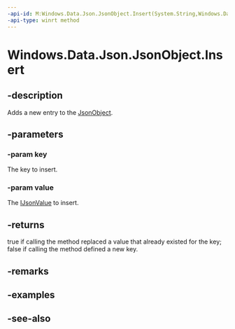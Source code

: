 ```yaml
---
-api-id: M:Windows.Data.Json.JsonObject.Insert(System.String,Windows.Data.Json.IJsonValue)
-api-type: winrt method
---
```


<!-- Method syntax
public bool Insert(System.String key, Windows.Data.Json.IJsonValue value)
-->

# Windows.Data.Json.JsonObject.Insert

## -description
Adds a new entry to the [JsonObject](jsonobject.md).

## -parameters
### -param key
The key to insert.

### -param value
The [IJsonValue](ijsonvalue.md) to insert.

## -returns
true if calling the method replaced a value that already existed for the key; false if calling the method defined a new key.

## -remarks

## -examples

## -see-also
